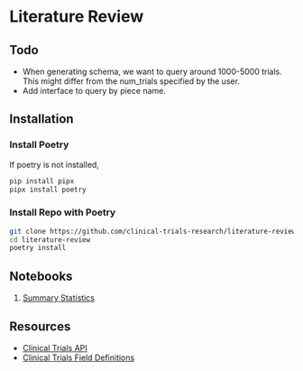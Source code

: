# Literature Review

## Todo

- When generating schema, we want to query around 1000-5000 trials. This might differ from the num_trials specified by the user.
- Add interface to query by piece name.

## Installation

### Install Poetry

If poetry is not installed,

```bash
pip install pipx
pipx install poetry
```

### Install Repo with Poetry

```bash
git clone https://github.com/clinical-trials-research/literature-review.git
cd literature-review
poetry install
```

## Notebooks

1. [Summary Statistics](./notebooks/01-summary-stats.ipynb)

## Resources

- [Clinical Trials API](https://clinicaltrials.gov/data-api/api)
- [Clinical Trials Field Definitions](https://clinicaltrials.gov/data-api/about-api/study-data-structure)
